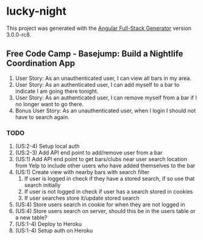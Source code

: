 # lucky-night

This project was generated with the [Angular Full-Stack Generator](https://github.com/DaftMonk/generator-angular-fullstack) version 3.0.0-rc8.

## Free Code Camp - Basejump: Build a Nightlife Coordination App
<ol>
  <li>User Story: As an unauthenticated user, I can view all bars in my area.</li>
  <li>User Story: As an authenticated user, I can add myself to a bar to indicate I am going there tonight.</li>
  <li>User Story: As an authenticated user, I can remove myself from a bar if I no longer want to go there.</li>
  <li>Bonus User Story: As an unauthenticated user, when I login I should not have to search again.</li>
</ol>

### TODO
<ol>
<li>(US:2-4)  Setup local auth</li>
<li>(US:2-3)  Add API end point to add/remove user from a bar</li>
<li>(US:1)    Add API end point to get bars/clubs near user search location from Yelp to include other users who have added themselves to the bar</li>
<li>(US:1)    Create view with nearby bars with search filter
  <ol>
    <li>If user is logged in check if they have a stored search, if so use that search initially</li>
    <li>If user is not logged in check if user has a search stored in cookies</li>
    <li>If user searches store it/update stored search</li>
  </ol>
</li>
<li>(US:4)    Store users search in cookie for when they are not logged in</li>
<li>(US:4)    Store users search on server, should this be in the users table or a new table?</li>
<li>(US:1-4)  Deploy to Heroku</li>
<li>(US:1-4)  Setup auth on Heroku</li>
</ol>
